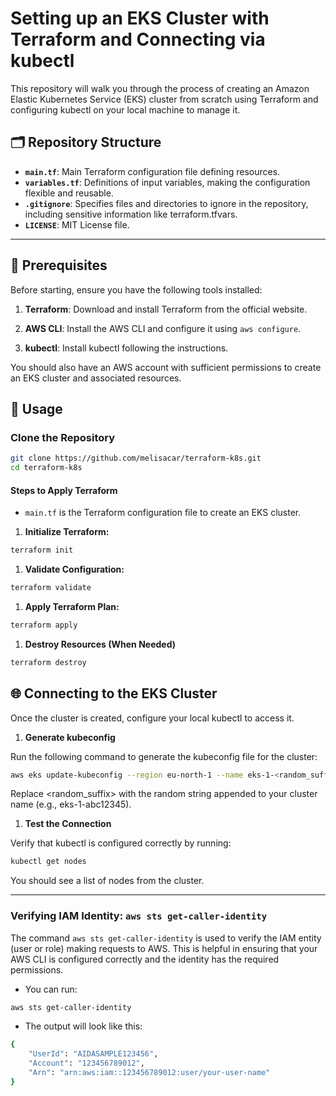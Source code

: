 # Setting up an EKS Cluster with Terraform and Connecting via kubectl

This repository will walk you through the process of creating an Amazon Elastic Kubernetes Service (EKS) cluster from scratch using Terraform and configuring kubectl on your local machine to manage it. 

## 🗂 Repository Structure

- **`main.tf`**: Main Terraform configuration file defining resources.
- **`variables.tf`**: Definitions of input variables, making the configuration flexible and reusable.
- **`.gitignore`**: Specifies files and directories to ignore in the repository, including sensitive information like terraform.tfvars.
- **`LICENSE`**: MIT License file.

---

## 🔑 Prerequisites

Before starting, ensure you have the following tools installed:

1. **Terraform**: Download and install Terraform from the official website.

2. **AWS CLI**: Install the AWS CLI and configure it using `aws configure`.

3. **kubectl**: Install kubectl following the instructions.

You should also have an AWS account with sufficient permissions to create an EKS cluster and associated resources.

## 🚀 Usage

### Clone the Repository

```bash
git clone https://github.com/melisacar/terraform-k8s.git
cd terraform-k8s
```

#### Steps to Apply Terraform

- `main.tf` is the Terraform configuration file to create an EKS cluster.

1. **Initialize Terraform:**

```bash
terraform init
```

1. **Validate Configuration:**

```bash
terraform validate
```

1. **Apply Terraform Plan:**

```bash
terraform apply
```

1. **Destroy Resources (When Needed)**

```bash
terraform destroy
```

## 🌐 Connecting to the EKS Cluster

Once the cluster is created, configure your local kubectl to access it.

1. **Generate kubeconfig**

Run the following command to generate the kubeconfig file for the cluster:

```bash
aws eks update-kubeconfig --region eu-north-1 --name eks-1-<random_suffix>
```

Replace <random_suffix> with the random string appended to your cluster name (e.g., eks-1-abc12345).

1. **Test the Connection**

Verify that kubectl is configured correctly by running:

```bash
kubectl get nodes
```

You should see a list of nodes from the cluster.

---

### Verifying IAM Identity: `aws sts get-caller-identity`

The command `aws sts get-caller-identity` is used to verify the IAM entity (user or role) making requests to AWS. This is helpful in ensuring that your AWS CLI is configured correctly and the identity has the required permissions.

- You can run:

```bash
aws sts get-caller-identity
```

- The output will look like this:

```bash
{
    "UserId": "AIDASAMPLE123456",
    "Account": "123456789012",
    "Arn": "arn:aws:iam::123456789012:user/your-user-name"
}
```

